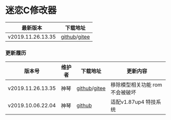# 迷恋C修改器


| 最新版本 | 下载地址 |
| -- | -- |
| v2019.11.26.13.35 | [github](https://github.com/NTS2R/rom_tool_binary/releases/tag/v2019.11.26.13.35)/[gitee](https://gitee.com/nts2r/rom_tool_binary/releases/v2019.11.26.13.35)|

### 更新履历

| 版本号 | 维护者 | 下载地址 | 更新内容 |
| -- | -- | -- | -- |
| v2019.11.26.13.35 | 神琴 | [github](https://github.com/NTS2R/rom_tool_binary/releases/tag/v2019.11.26.13.35)/[gitee](https://gitee.com/nts2r/rom_tool_binary/releases/v2019.11.26.13.35)| 移除模型相关功能 rom不会被破坏 |
| v2019.10.06.22.04 | 神琴 | [github](https://github.com/NTS2R/rom_tool_binary/releases/tag/v2019.10.06.22.04)| 适配v1.87up4 特技系统 |